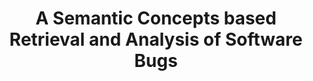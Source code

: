 ---
layout: publication-single
title: A Semantic Concepts based Retrieval and Analysis of Software Bugs
name: ICIMT 2010
first-author: Tao Zhang
co-authors: Byungjeong Lee, Hanjoon Kim, Sooyong Kang, Ilhoon Shin, Jaeho Lee
during: 2010.12.28 - 2010.12.30
location: Hong Hong, China
impactfactor: 
doi: 
note: 
categories: 
 - Others
tag: 
 - International Conference
---